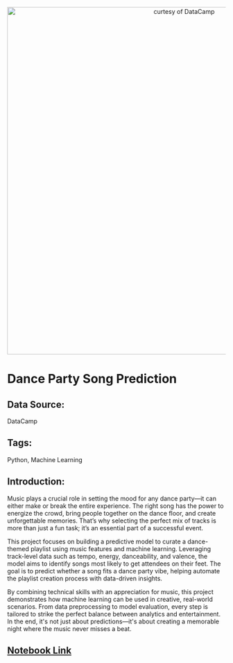 
<p align="center">
  <img src=https://github.com/mei-pan/Dance_party_Playlist_prediciton/blob/main/baptiste-merel-x69j7cTtiwg-unsplash.jpg alt="curtesy of DataCamp" width='800', height='auto'>
</p>

# Dance Party Song Prediction 

## Data Source:
  DataCamp 
## Tags:
  Python, Machine Learning
## Introduction:
Music plays a crucial role in setting the mood for any dance party—it can either make or break the entire experience. The right song has the power to energize the crowd, bring people together on the dance floor, and create unforgettable memories. That’s why selecting the perfect mix of tracks is more than just a fun task; it’s an essential part of a successful event. 

This project focuses on building a predictive model to curate a dance-themed playlist using music features and machine learning. Leveraging track-level data such as tempo, energy, danceability, and valence, the model aims to identify songs most likely to get attendees on their feet. The goal is to predict whether a song fits a dance party vibe, helping automate the playlist creation process with data-driven insights.

By combining technical skills with an appreciation for music, this project demonstrates how machine learning can be used in creative, real-world scenarios. From data preprocessing to model evaluation, every step is tailored to strike the perfect balance between analytics and entertainment. In the end, it's not just about predictions—it's about creating a memorable night where the music never misses a beat.

## [Notebook Link](https://github.com/mei-pan/Dance_party_Playlist_prediciton/blob/main/dance_party_song_list.ipynb) 


